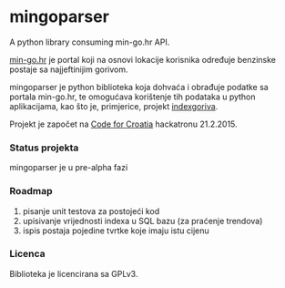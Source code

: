 # mingoparser
A python library consuming min-go.hr API.

[min-go.hr](http://min-go.hr/) je portal koji na osnovi lokacije korisnika određuje benzinske postaje sa najjeftinijim gorivom.

mingoparser je python biblioteka koja dohvaća i obrađuje podatke sa portala min-go.hr, te omogućava korištenje tih podataka u python aplikacijama, kao što je, primjerice, projekt [indexgoriva](https://github.com/dijxtra/indexgoriva).

Projekt je započet na [Code for Croatia](http://codeforcroatia.org/) hackatronu 21.2.2015.

### Status projekta
mingoparser je u pre-alpha fazi

### Roadmap
1. pisanje unit testova za postojeći kod
1. upisivanje vrijednosti indexa u SQL bazu (za praćenje trendova)
1. ispis postaja pojedine tvrtke koje imaju istu cijenu

### Licenca
Biblioteka je licencirana sa GPLv3.
